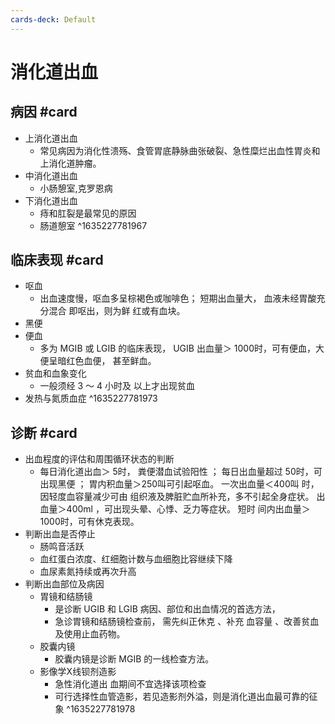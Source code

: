 ```yaml
---
cards-deck: Default
---
```


# 消化道出血

## 病因 #card 
- 上消化道出血
	- 常见病因为消化性溃殇、食管胃底静脉曲张破裂、急性糜烂出血性胃炎和上消化道肿瘤。
- 中消化道出血
	- 小肠憩室,克罗恩病
- 下消化道出血
	- 痔和肛裂是最常见的原因
	- 肠道憩室
^1635227781967

## 临床表现 #card 
- 呕血
	- 出血速度慢，呕血多呈棕褐色或咖啡色； 短期出血量大， 血液未经胃酸充分混合 即呕出，则为鲜 红或有血块。
- 黑便
- 便血
	- 多为 MGIB 或 LGIB 的临床表现， UGIB 出血量＞ 1000时，可有便血，大便呈暗红色血便， 甚至鲜血。
- 贫血和血象变化
	- 一般须经 3 ～ 4 小时及 以上才出现贫血
- 发热与氮质血症
^1635227781973


## 诊断 #card 
- 出血程度的评估和周围循环状态的判断
	- 每日消化道出血＞ 5时， 粪便潜血试验阳性 ； 每日出血量超过 50时，可出现黑便 ； 胃内积血量＞250叫可引起呕血。 一次出血量＜400叫 时，因轻度血容量减少可由 组织液及脾脏贮血所补充，多不引起全身症状。 出血量＞400ml ，可出现头晕、心悸、乏力等症状。 短时 间内出血量＞1000时，可有休克表现。
- 判断出血是否停止
	- 肠鸣音活跃
	- 血红蛋白浓度、红细胞计数与血细胞比容继续下降
	- 血尿素氮持续或再次升高
- 判断出血部位及病因
	- 胃镜和结肠镜
		- 是诊断 UGIB 和 LGIB 病因、部位和出血情况的首选方法，
		- 急诊胃镜和结肠镜检查前， 需先纠正休克 、补充 血容量 、改善贫血及使用止血药物。
	- 胶囊内镜
		- 胶囊内镜是诊断 MGIB 的一线检查方法。
	- 影像学X线钡剂造影
		- 急性消化道出 血期间不宜选择该项检查
		- 可行选择性血管造影，若见造影剂外溢，则是消化道出血最可靠的征象
^1635227781978

